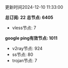 更新时间2024-12-10 11:33:00

**总订阅: 22**
**总节点: 6405**
- vless节点: 7

**google ping有效节点: 1011**
- v2ray节点: 924
- ss节点: 80
- trojan节点: 7
